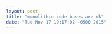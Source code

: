 ```yaml
---
layout: post
title: "monolithic-code-bases-are-ok"
date: "Tue Nov 17 19:17:02 -0500 2015"
---
```



